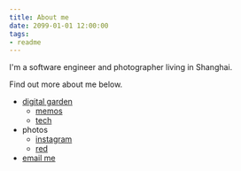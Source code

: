```yaml
---
title: About me
date: 2099-01-01 12:00:00
tags:
- readme
---
```


I'm a software engineer and photographer living in Shanghai.

Find out more about me below.

- [digital garden](https://dg.aluc.me)
  - [memos](https://dg.aluc.me/Memos/About-Memos)
  - [tech](https://dg.aluc.me/COMPUTER_SCIENCE/README)
- photos
  - [instagram](https://www.instagram.com/aluc_pro)
  - [red](https://www.xiaohongshu.com/user/profile/5e2b945400000000010054b1)
- <a href="mailto:jinxm.alucard@gmail.com">email me</a>
